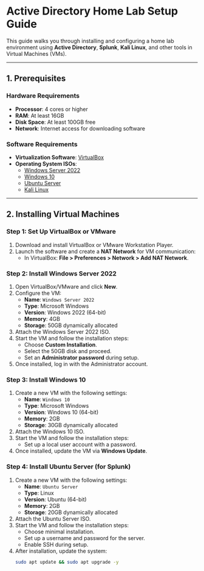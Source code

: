 # Active Directory Home Lab Setup Guide

This guide walks you through installing and configuring a home lab environment using **Active Directory**, **Splunk**, **Kali Linux**, and other tools in Virtual Machines (VMs).

---

## **1. Prerequisites**

### **Hardware Requirements**
- **Processor**: 4 cores or higher
- **RAM**: At least 16GB
- **Disk Space**: At least 100GB free
- **Network**: Internet access for downloading software

### **Software Requirements**
- **Virtualization Software**: [VirtualBox](https://www.virtualbox.org/)
- **Operating System ISOs**:
  - [Windows Server 2022](https://www.microsoft.com/en-us/evalcenter/evaluate-windows-server)
  - [Windows 10](https://www.microsoft.com/software-download/windows10ISO)
  - [Ubuntu Server](https://ubuntu.com/download/server)
  - [Kali Linux](https://www.kali.org/get-kali/)

---

## **2. Installing Virtual Machines**

### **Step 1: Set Up VirtualBox or VMware**
1. Download and install VirtualBox or VMware Workstation Player.
2. Launch the software and create a **NAT Network** for VM communication:
   - In VirtualBox: **File > Preferences > Network > Add NAT Network**.

### **Step 2: Install Windows Server 2022**
1. Open VirtualBox/VMware and click **New**.
2. Configure the VM:
   - **Name**: `Windows Server 2022`
   - **Type**: Microsoft Windows
   - **Version**: Windows 2022 (64-bit)
   - **Memory**: 4GB
   - **Storage**: 50GB dynamically allocated
3. Attach the Windows Server 2022 ISO.
4. Start the VM and follow the installation steps:
   - Choose **Custom Installation**.
   - Select the 50GB disk and proceed.
   - Set an **Administrator password** during setup.
5. Once installed, log in with the Administrator account.

### **Step 3: Install Windows 10**
1. Create a new VM with the following settings:
   - **Name**: `Windows 10`
   - **Type**: Microsoft Windows
   - **Version**: Windows 10 (64-bit)
   - **Memory**: 2GB
   - **Storage**: 30GB dynamically allocated
2. Attach the Windows 10 ISO.
3. Start the VM and follow the installation steps:
   - Set up a local user account with a password.
4. Once installed, update the VM via **Windows Update**.

### **Step 4: Install Ubuntu Server (for Splunk)**
1. Create a new VM with the following settings:
   - **Name**: `Ubuntu Server`
   - **Type**: Linux
   - **Version**: Ubuntu (64-bit)
   - **Memory**: 2GB
   - **Storage**: 20GB dynamically allocated
2. Attach the Ubuntu Server ISO.
3. Start the VM and follow the installation steps:
   - Choose minimal installation.
   - Set up a username and password for the server.
   - Enable SSH during setup.
4. After installation, update the system:
   ```bash
   sudo apt update && sudo apt upgrade -y
